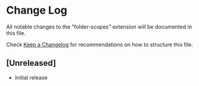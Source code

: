 # Change Log

All notable changes to the "folder-scopes" extension will be documented in this file.

Check [Keep a Changelog](http://keepachangelog.com/) for recommendations on how to structure this file.

## [Unreleased]

- Initial release